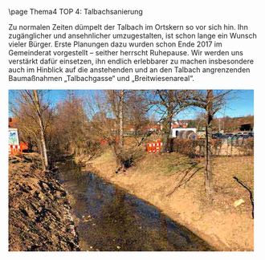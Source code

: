 \page Thema4 TOP 4: Talbachsanierung

Zu normalen Zeiten dümpelt der Talbach im Ortskern so vor sich hin.
Ihn zugänglicher und ansehnlicher umzugestalten, ist schon lange ein
Wunsch vieler Bürger. Erste Planungen dazu wurden schon Ende 2017
im Gemeinderat vorgestellt – seither herrscht Ruhepause. Wir werden
uns verstärkt dafür einsetzen, ihn endlich erlebbarer zu machen insbesondere
auch im Hinblick auf die anstehenden und an den Talbach angrenzenden
Baumaßnahmen „Talbachgasse“ und „Breitwiesenareal“.

![](Documentation/img/2019/talbachsanierung.jpg)

